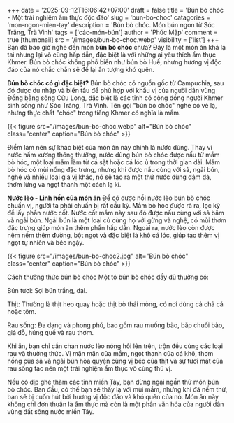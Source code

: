 +++
date = '2025-09-12T16:06:42+07:00'
draft = false
title = 'Bún bò chóc - Một trải nghiệm ẩm thực độc đáo'
slug = 'bun-bo-choc'
catagories = 'mon-ngon-mien-tay'
description = 'Bún bò chóc. Món bún ngon từ Sóc Trăng, Trà Vinh'
tags = ['các-món-bún']
author = 'Phúc Mập'
comment = true
[thumbnail]
    src = '/images/bun-bo-choc.webp'
    visibility = ['list']
+++
Bạn đã bao giờ nghe đến món **bún bò chóc** chưa? Đây là một món ăn khá lạ tai nhưng lại vô cùng hấp dẫn, đặc biệt là với những ai yêu thích ẩm thực Khmer. Bún bò chóc không phổ biến như bún bò Huế, nhưng hương vị độc đáo của nó chắc chắn sẽ để lại ấn tượng khó quên.

**Bún bò chóc có gì đặc biệt?**
Bún bò chóc có nguồn gốc từ Campuchia, sau đó được du nhập và biến tấu để phù hợp với khẩu vị của người dân vùng Đồng bằng sông Cửu Long, đặc biệt là các tỉnh có cộng đồng người Khmer sinh sống như Sóc Trăng, Trà Vinh. Tên gọi "bún bò chóc" nghe có vẻ lạ, nhưng thực chất "chóc" trong tiếng Khmer có nghĩa là mắm.

{{< figure src="/images/bun-bo-choc.webp" alt="Bún bò chóc" class="center" caption="Bún bò chóc" >}}

Điểm làm nên sự khác biệt của món ăn này chính là nước dùng. Thay vì nước hầm xương thông thường, nước dùng bún bò chóc được nấu từ mắm bò hóc, một loại mắm làm từ cá sặt hoặc cá lóc ủ trong thời gian dài. Mắm bò hóc có mùi nồng đặc trưng, nhưng khi được nấu cùng với sả, ngải bún, nghệ và nhiều loại gia vị khác, nó sẽ tạo ra một thứ nước dùng đậm đà, thơm lừng và ngọt thanh một cách lạ kì.

**Nước lèo - Linh hồn của món ăn**
Để có được nồi nước lèo bún bò chóc chuẩn vị, người ta phải chuẩn bị rất cầu kỳ. Mắm bò hóc được rã ra, lọc kỹ để lấy phần nước cốt. Nước cốt mắm này sau đó được nấu cùng với sả băm và ngải bún. Ngải bún là một loại củ cùng họ với gừng và nghệ, có mùi thơm đặc trưng giúp món ăn thêm phần hấp dẫn. Ngoài ra, nước lèo còn được nêm nếm thêm đường, bột ngọt và đặc biệt là khô cá lóc, giúp tạo thêm vị ngọt tự nhiên và béo ngậy.

{{< figure src="/images/bun-bo-choc2.jpg" alt="Bún bò chóc" class="center" caption="Bún bò chóc" >}}

Cách thưởng thức bún bò chóc
Một tô bún bò chóc đầy đủ thường có:

Bún tươi: Sợi bún trắng, dai.

Thịt: Thường là thịt heo quay hoặc thịt bò thái mỏng, có nơi dùng cả chả cá hoặc tôm.

Rau sống: Đa dạng và phong phú, bao gồm rau muống bào, bắp chuối bào, giá đỗ, húng quế và rau thơm.

Khi ăn, bạn chỉ cần chan nước lèo nóng hổi lên trên, trộn đều cùng các loại rau và thưởng thức. Vị mặn mặn của mắm, ngọt thanh của cá khô, thơm nồng của sả và ngải bún hòa quyện cùng vị béo của thịt và sự tươi mát của rau sống tạo nên một trải nghiệm ẩm thực vô cùng thú vị.

Nếu có dịp ghé thăm các tỉnh miền Tây, bạn đừng ngại ngần thử món bún bò chóc. Ban đầu, có thể bạn sẽ thấy lạ với mùi mắm, nhưng khi đã nếm thử, bạn sẽ bị cuốn hút bởi hương vị độc đáo và khó quên của nó. Món ăn này không chỉ đơn thuần là ẩm thực mà còn là một phần văn hóa của người dân vùng đất sông nước miền Tây.